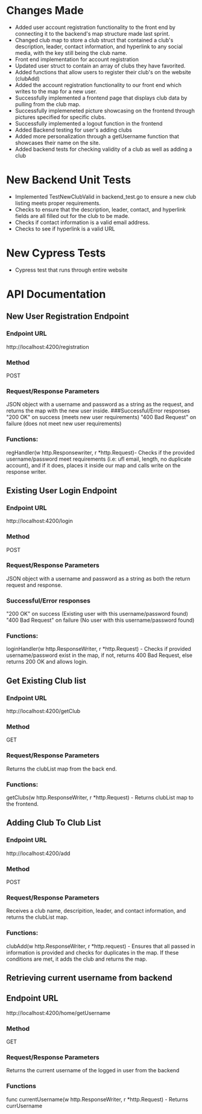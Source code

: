 # Changes Made
* Added user account registration functionality to the front end by connecting it to the backend's map structure made last sprint.
* Changed club map to store a club struct that contained a club's description, leader, contact information, and hyperlink to any social media, with the key still being the club name.
* Front end implementation for account registration
* Updated user struct to contain an array of clubs they have favorited.
* Added functions that allow users to register their club's on the website (clubAdd) 
* Added the account registration functionality to our front end which writes to the map for a new user.
* Successfully implemented a frontend page that displays club data by pulling from the club map.
* Successfully implemeneted picture showcasing on the frontend through pictures specified for specific clubs.
* Successfully implemented a logout function in the frontend
* Added Backend testing for user's adding clubs
* Added more personalization through a getUsername function that showcases their name on the site.
* Added backend tests for checking validity of a club as well as adding a club 

# New Backend Unit Tests
* Implemented TestNewClubValid in backend_test.go to ensure a new club listing meets proper requirements.
* Checks to ensure that the description, leader, contact, and hyperlink fields are all filled out for the club to be made.
* Checks if contact information is a valid email address.
* Checks to see if hyperlink is a valid URL

# New Cypress Tests
* Cypress test that runs through entire website



# API Documentation
## New User Registration Endpoint
### Endpoint URL
http://localhost:4200/registration
### Method
POST
### Request/Response Parameters
JSON object with a username and password as a string as the request, and returns the map with the new user inside.
###Successful/Error responses
"200 OK" on success (meets new user requirements)
"400 Bad Request" on failure (does not meet new user requirements)
### Functions:
regHandler(w http.Responsewriter, r \*http.Request)- Checks if the provided username/password meet requirements (i.e: ufl email, length, no duplicate account), and if it does, places it inside our map and calls write on the response writer.

## Existing User Login Endpoint
### Endpoint URL
http://localhost:4200/login
### Method
POST
### Request/Response Parameters
JSON object with a username and password as a string as both the return request and response. 
### Successful/Error responses
"200 OK" on success (Existing user with this username/password found)
"400 Bad Request" on failure (No user with this username/password found)
### Functions:
loginHandler(w http.ResponseWriter, r \*http.Request) - Checks if provided username/password exist in the map, if not, returns 400 Bad Request, else returns 200 OK and allows login.

## Get Existing Club list
### Endpoint URL
http://localhost:4200/getClub
### Method
GET
### Request/Response Parameters
Returns the clubList map from the back end.
### Functions:
getClubs(w http.ResponseWriter, r \*http.Request) - Returns clubList map to the frontend. 

## Adding Club To Club List
### Endpoint URL
http://localhost:4200/add
### Method
POST
### Request/Response Parameters
Receives a club name, descripition, leader, and contact information, and returns the clubList map.
### Functions:
clubAdd(w http.ResponseWriter, r \*http.request) - Ensures that all passed in information is provided and checks for duplicates in the map. If these conditions are met, it adds the club and returns the map.

## Retrieving current username from backend
## Endpoint URL
http://localhost:4200/home/getUsername
### Method
GET
### Request/Response Parameters
Returns the current username of the logged in user from the backend
### Functions
func currentUsername(w http.ResponseWriter, r \*http.Request) - Returns currUsername
